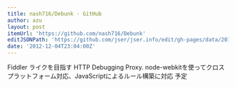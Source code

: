 ```yaml
---
title: nash716/Debunk · GitHub
author: azu
layout: post
itemUrl: 'https://github.com/nash716/Debunk'
editJSONPath: 'https://github.com/jser/jser.info/edit/gh-pages/data/2012/12/index.json'
date: '2012-12-04T23:04:00Z'
---
```

Fiddler ライクを目指す HTTP Debugging Proxy.
node-webkitを使ってクロスプラットフォーム対応、JavaScriptによるルール構築に対応 予定
